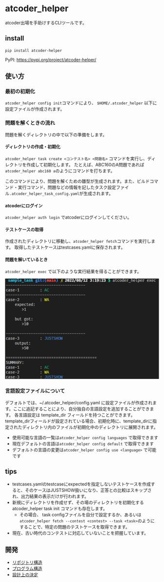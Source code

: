 # atcoder_helper

atcoder出場を手助けするCLIツールです。

## install

`pip install atcoder-helper`

PyPI: <https://pypi.org/project/atcoder-helper/>

## 使い方

### 最初の初期化

`atcoder_helper config init`コマンドにより、 `$HOME/.atcoder_helper` 以下に設定ファイルが作成されます。

### 問題を解くときの流れ

問題を解くディレクトリの中で以下の準備をします。

#### ディレクトリの作成・初期化

`atcoder_helper task create <コンテスト名> <問題名>` コマンドを実行し、ディレクトリを作成して初期化します。
たとえば、ABC160のA問題であれば `atcoder_helper abc160 a`のようにコマンドを打ちます。

このコマンドにより、問題を解くための雛型が生成されます。また、ビルドコマンド・実行コマンド、問題などの情報を記したタスク設定ファイル`.atcoder_helper_task_config.yaml`が生成されます。

#### atcoderにログイン

`atcoder_helper auth login` でatcoderにログインしてください。

#### テストケースの取得

作成されたディレクトリに移動し、`atcoder_helper fetch`コマンドを実行します。
取得したテストケースはtestcases.yamlに保存されます。

#### 問題を解いているとき

`atcoder_helper exec` で以下のような実行結果を得ることができます。

![出力画像](docs/exec_result.png)

### 言語設定ファイルについて

デフォルトでは、~/.atcoder_helper/config.yaml に設定ファイルが作成されます。ここに追記することにより、自分独自の言語設定を追加することができます。
各言語設定は template_dir フィールドを持つことができます。template_dirフィールドが設定されている場合、初期化時に、template_dirに指定されたディレクトリ内のファイルが初期化中のディレクトリに展開されます。

- 使用可能な言語の一覧は`atcoder_helper config languages` で取得できます
- 現在デフォルトの言語は`atcoder_helper config default` で取得できます
- デフォルトの言語の変更は`atcoder_helper config use <language>` で可能です

## tips

- testcases.yamlのtestcaseにexpectedを指定しないテストケースを作成すると、そのケースはJUSTSHOW扱いになり、正答との比較はスキップされ、出力結果の表示だけが行われます。
- 新規にディレクトリを作成せず、その場のディレクトリを初期化する atcoder_helper task init コマンドも存在します。
  - その場合、 task configファイルを自分で設定するか、あるいは `atcoder_helper fetch --contest <contest> --task <task>`のようにすることで、特定の問題のテストケースを取得できます。
- 現在、古い時代のコンテストに対応していないことを把握しています。

## 開発

- [リポジトリ構造](./docs/about_repository_structure.md)
- [プログラム構造](./docs/about_program_structure.md)
- [設計上の決定](./docs/decisions_on_architecturing.md)
